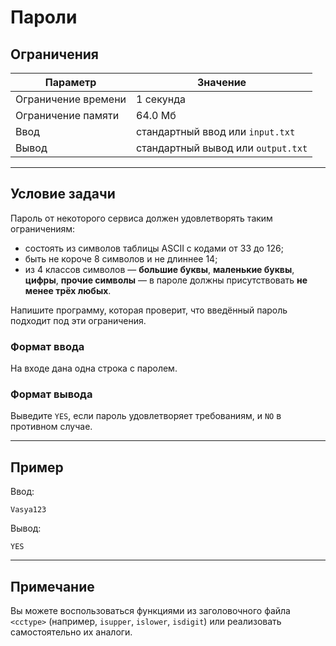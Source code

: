 # Пароли

## Ограничения

| Параметр             | Значение            |
|----------------------|---------------------|
| Ограничение времени  | 1 секунда           |
| Ограничение памяти   | 64.0 Мб             |
| Ввод                 | стандартный ввод или `input.txt` |
| Вывод                | стандартный вывод или `output.txt` |

---

## Условие задачи

Пароль от некоторого сервиса должен удовлетворять таким ограничениям:

- состоять из символов таблицы ASCII с кодами от 33 до 126;
- быть не короче 8 символов и не длиннее 14;
- из 4 классов символов — **большие буквы**, **маленькие буквы**, **цифры**, **прочие символы** — в пароле должны присутствовать **не менее трёх любых**.

Напишите программу, которая проверит, что введённый пароль подходит под эти ограничения.

### Формат ввода

На входе дана одна строка с паролем.

### Формат вывода

Выведите `YES`, если пароль удовлетворяет требованиям, и `NO` в противном случае.

---

## Пример

Ввод:
```
Vasya123
```

Вывод:
```
YES
```

---

## Примечание

Вы можете воспользоваться функциями из заголовочного файла `<cctype>` (например, `isupper`, `islower`, `isdigit`) или реализовать самостоятельно их аналоги.